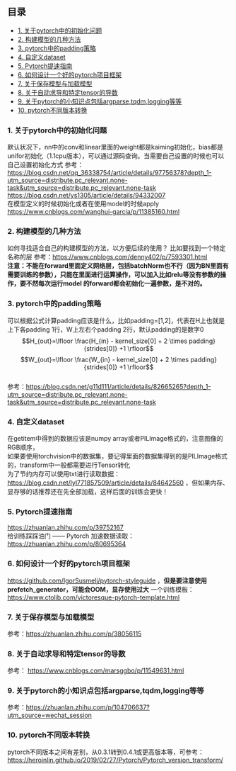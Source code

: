 
## 目录
<!--TOC-->
- [1. 关于pytorch中的初始化问题](#1-关于pytorch中的初始化问题)
- [2. 构建模型的几种方法](#2-构建模型的几种方法)
- [3. pytorch中的padding策略](#3-pytorch中的padding策略)
- [4. 自定义dataset](#4-自定义dataset)
- [5. Pytorch提速指南](#5-Pytorch提速指南)
- [6. 如何设计一个好的pytorch项目框架](#6-如何设计一个好的pytorch项目框架) 
- [7. 关于保存模型与加载模型](#7-关于保存模型与加载模型)
- [8. 关于自动求导和特定tensor的导数](#8-关于自动求导和特定tensor的导数)
- [9. 关于pytorch的小知识点包括argparse,tqdm,logging等等](#9-关于pytorch的小知识点包括argparsetqdmlogging等等)
- [10. pytorch不同版本转换](#10-pytorch不同版本转换) 
<!--TOC-->

### 1. 关于pytorch中的初始化问题
默认状况下，nn中的conv和linear里面的weight都是kaiming初始化，bias都是unifor初始化（1.1cpu版本），可以通过源码查询。当需要自己设置的时候也可以
自己设置初始化方式
参考：https://blog.csdn.net/qq_36338754/article/details/97756378?depth_1-utm_source=distribute.pc_relevant.none-task&utm_source=distribute.pc_relevant.none-task  
https://blog.csdn.net/ys1305/article/details/94332007  
在模型定义的时候初始化或者在使用model的时候apply  
https://www.cnblogs.com/wanghui-garcia/p/11385160.html

### 2. 构建模型的几种方法
如何寻找适合自己的构建模型的方法，以方便后续的使用？ 比如要找到一个特定名称的层
参考：https://www.cnblogs.com/denny402/p/7593301.html  
**注意：不能在forward里面定义网络层，包括batchNorm也不行（因为BN里面有需要训练的参数），只能在里面进行运算操作，可以加入比如relu等没有参数的操作，要不然每次运行model 的forward都会初始化一遍参数，是不对的。**

### 3. pytorch中的padding策略
可以根据公式计算padding应该是什么，比如padding=[1,2]，代表在H上也就是上下各padding 1行，W上左右个padding 2行，默认padding的是数字0  
$$H_{out}=\lfloor \frac{H_{in} - kernel_size[0] + 2 \times padding}{strides[0]} +1  \rfloor$$
$$W_{out}=\lfloor \frac{W_{in} - kernel_size[0] + 2 \times padding}{strides[0]} +1  \rfloor$$    
参考：https://blog.csdn.net/g11d111/article/details/82665265?depth_1-utm_source=distribute.pc_relevant.none-task&utm_source=distribute.pc_relevant.none-task

### 4. 自定义dataset
在getitem中得到的数据应该是numpy array或者PILImage格式的，注意图像的RGB顺序，  
如果要使用torchvision中的数据集，要记得里面的数据集得到的是PILImage格式的，transform中一般都需要进行Tensor转化  
为了节约内存可以使用txt进行读取数据：https://blog.csdn.net/lyl771857509/article/details/84642560 ，但如果内存、显存够的话推荐还在先全部加载，这样后面的训练会更快！ 

### 5. Pytorch提速指南
https://zhuanlan.zhihu.com/p/39752167  
给训练踩踩油门 —— Pytorch 加速数据读取： https://zhuanlan.zhihu.com/p/80695364

### 6. 如何设计一个好的pytorch项目框架
https://github.com/IgorSusmelj/pytorch-styleguide ，**但是要注意使用prefetch_generator，可能会OOM，显存使用过大**
一个训练模板：https://www.ctolib.com/victoresque-pytorch-template.html

### 7. 关于保存模型与加载模型
参考：https://zhuanlan.zhihu.com/p/38056115

### 8. 关于自动求导和特定tensor的导数
参考： https://www.cnblogs.com/marsggbo/p/11549631.html

### 9. 关于pytorch的小知识点包括argparse,tqdm,logging等等
参考：https://zhuanlan.zhihu.com/p/104706637?utm_source=wechat_session

### 10. pytorch不同版本转换
pytorch不同版本之间有差别，从0.3.1转到0.4.1或更高版本等，可参考：https://heroinlin.github.io/2019/02/27/Pytorch/Pytorch_version_transform/


